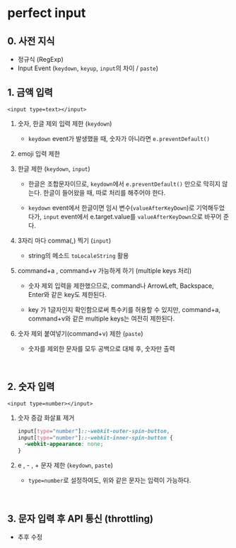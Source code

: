 # perfect input

## 0. 사전 지식

- 정규식 (RegExp)
- Input Event (`keydown`, `keyup`, `input`의 차이 / `paste`)

## 1. 금액 입력

`<input type=text></input>`

1. 숫자, 한글 제외 입력 제한 (`keydown`)

   - `keydown` event가 발생했을 때, 숫자가 아니라면 `e.preventDefault()`

2. emoji 입력 제한

3. 한글 제한 (`keydown`, `input`)

   - 한글은 조합문자이므로, `keydown`에서 `e.preventDefault()` 만으로 막히지 않는다. 한글이 들어왔을 때, 따로 처리를 해주어야 한다.

   - `keydown` event에서 한글이면 임시 변수(`valueAfterKeyDown`)로 기억해두었다가, `input` event에서 e.target.value를 `valueAfterKeyDown`으로 바꾸어 준다.

4. 3자리 마다 comma(,) 찍기 (`input`)

   - string의 메소드 `toLocaleString` 활용

5. command+a , command+v 가능하게 하기 (multiple keys 처리)

   - 숫자 제외 입력을 제한했으므로, command나 ArrowLeft, Backspace, Enter와 같은 key도 제한된다.

   - key 가 1글자인지 확인함으로써 특수키를 허용할 수 있지만, command+a, command+v와 같은 multiple keys는 여전히 제한된다.

6. 숫자 제외 붙여넣기(command+v) 제한 (`paste`)

   - 숫자를 제외한 문자를 모두 공백으로 대체 후, 숫자만 출력

<br/>

## 2. 숫자 입력

`<input type=number></input>`

1. 숫자 증감 화살표 제거

   ```css
   input[type="number"]::-webkit-outer-spin-button,
   input[type="number"]::-webkit-inner-spin-button {
     -webkit-appearance: none;
   }
   ```

2. e , - , + 문자 제한 (`keydown`, `paste`)
   - `type=number`로 설정하여도, 위와 같은 문자는 입력이 가능하다.

<br/>

## 3. 문자 입력 후 API 통신 (throttling)

- 추후 수정
